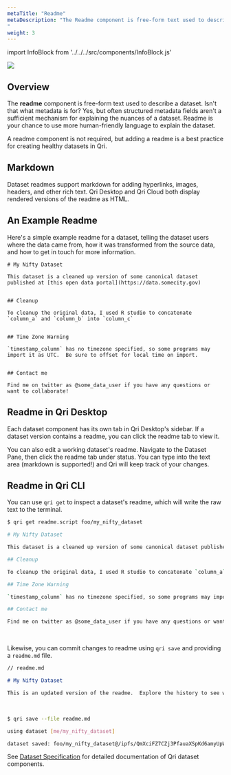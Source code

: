 ```yaml
---
metaTitle: "Readme"
metaDescription: "The Readme component is free-form text used to describe a dataset.
"
weight: 3
---
```


import InfoBlock from '../../../src/components/InfoBlock.js'

<img src="/img/components_readme.png" />

## Overview

The __readme__ component is free-form text used to describe a dataset.  Isn't that what metadata is for?  Yes, but often structured metadata fields aren't a sufficient mechanism for explaining the nuances of a dataset.  Readme is your chance to use more human-friendly language to explain the dataset.

A readme component is not required, but adding a readme is a best practice for creating healthy datasets in Qri.

## Markdown

Dataset readmes support markdown for adding hyperlinks, images, headers, and other rich text.  Qri Desktop and Qri Cloud both display rendered versions of the readme as HTML.

## An Example Readme

Here's a simple example readme for a dataset, telling the dataset users where the data came from, how it was transformed from the source data, and how to get in touch for more information.

```text
# My Nifty Dataset

This dataset is a cleaned up version of some canonical dataset published at [this open data portal](https://data.somecity.gov)


## Cleanup

To cleanup the original data, I used R studio to concatenate `column_a` and `column_b` into `column_c`


## Time Zone Warning

`timestamp_column` has no timezone specified, so some programs may import it as UTC.  Be sure to offset for local time on import.


## Contact me

Find me on twitter as @some_data_user if you have any questions or want to collaborate!

```

## Readme in Qri Desktop

Each dataset component has its own tab in Qri Desktop's sidebar.  If a dataset version contains a readme, you can click the readme tab to view it.

You can also edit a working dataset's readme.  Navigate to the Dataset Pane, then click the readme tab under status.  You can type into the text area (markdown is supported!) and Qri will keep track of your changes.


## Readme in Qri CLI

You can use `qri get` to inspect a dataset's readme, which will write the raw text to the terminal.


```bash
$ qri get readme.script foo/my_nifty_dataset

# My Nifty Dataset

This dataset is a cleaned up version of some canonical dataset published at [this open data portal](https://data.somecity.gov)

## Cleanup

To cleanup the original data, I used R studio to concatenate `column_a` and `column_b` into `column_c`

## Time Zone Warning

`timestamp_column` has no timezone specified, so some programs may import it as UTC.  Be sure to offset for local time on import.

## Contact me

Find me on twitter as @some_data_user if you have any questions or want to collaborate!
```
<br/>

Likewise, you can commit changes to readme using `qri save` and providing a `readme.md` file.

```markdown
// readme.md

# My Nifty Dataset

This is an updated version of the readme.  Explore the history to see what it used to look like.

```
<br />

```bash
$ qri save --file readme.md

using dataset [me/my_nifty_dataset]

dataset saved: foo/my_nifty_dataset@/ipfs/QmXciFZ7CZj3PfauaXSpKd6amyUpWh4qiPhPGywFbzjhWa
```

<InfoBlock>
  See <a href="/docs/reference/dataset-specification/">Dataset Specification</a> for detailed documentation of Qri dataset components.
</InfoBlock>
